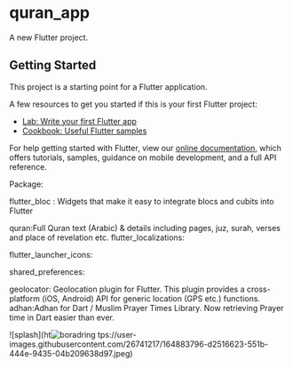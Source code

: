 # quran_app

A new Flutter project.

## Getting Started

This project is a starting point for a Flutter application.

A few resources to get you started if this is your first Flutter project:

- [Lab: Write your first Flutter app](https://flutter.dev/docs/get-started/codelab)
- [Cookbook: Useful Flutter samples](https://flutter.dev/docs/cookbook)

For help getting started with Flutter, view our
[online documentation](https://flutter.dev/docs), which offers tutorials,
samples, guidance on mobile development, and a full API reference.


Package:

flutter_bloc : Widgets that make it easy to integrate blocs and cubits into Flutter


quran:Full Quran text (Arabic) & details including pages, juz, surah, verses and place of revelation etc.
flutter_localizations:

flutter_launcher_icons: 
  
shared_preferences:
  
geolocator: Geolocation plugin for Flutter. This plugin provides a cross-platform (iOS, Android) API for generic location (GPS etc.) functions.
  adhan:Adhan for Dart / Muslim Prayer Times Library. Now retrieving Prayer time in Dart easier than ever.
   
![splash](ht![boradring](https://user-images.githubusercontent.com/26741217/164883815-a4153608-dd5a-4844-b55f-83bdeb29eaf2.jpeg)
tps://user-images.githubusercontent.com/26741217/164883796-d2516623-551b-444e-9435-04b209638d97.jpeg)
